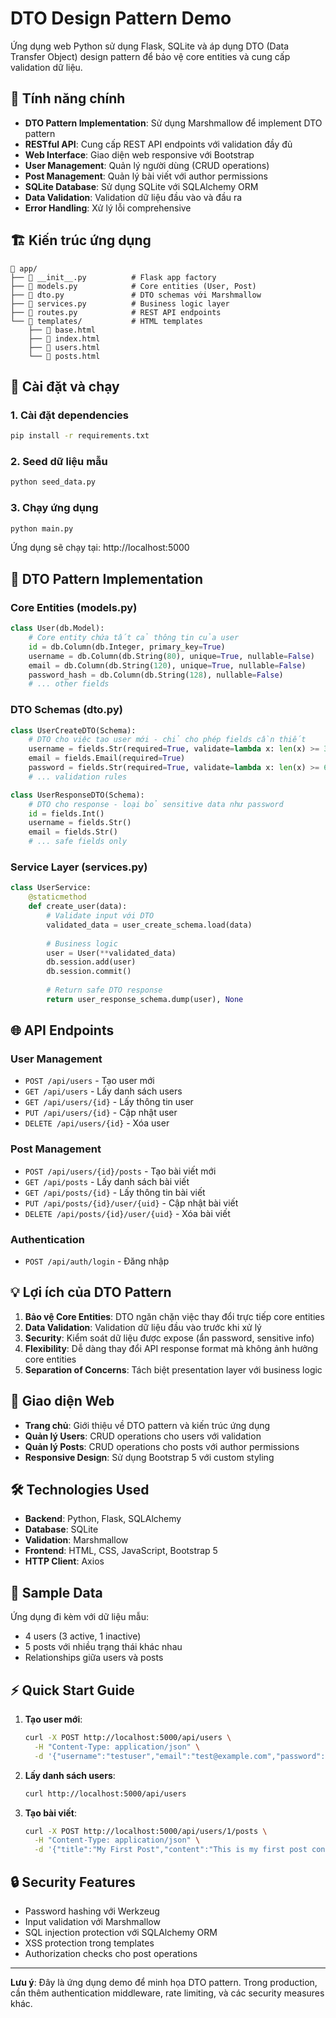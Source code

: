 # DTO Design Pattern Demo

Ứng dụng web Python sử dụng Flask, SQLite và áp dụng DTO (Data Transfer Object) design pattern để bảo vệ core entities và cung cấp validation dữ liệu.

## 🚀 Tính năng chính

- **DTO Pattern Implementation**: Sử dụng Marshmallow để implement DTO pattern
- **RESTful API**: Cung cấp REST API endpoints với validation đầy đủ
- **Web Interface**: Giao diện web responsive với Bootstrap
- **User Management**: Quản lý người dùng (CRUD operations)
- **Post Management**: Quản lý bài viết với author permissions
- **SQLite Database**: Sử dụng SQLite với SQLAlchemy ORM
- **Data Validation**: Validation dữ liệu đầu vào và đầu ra
- **Error Handling**: Xử lý lỗi comprehensive

## 🏗️ Kiến trúc ứng dụng

```
📁 app/
├── 📄 __init__.py          # Flask app factory
├── 📄 models.py            # Core entities (User, Post)
├── 📄 dto.py               # DTO schemas với Marshmallow
├── 📄 services.py          # Business logic layer
├── 📄 routes.py            # REST API endpoints
└── 📁 templates/           # HTML templates
    ├── 📄 base.html
    ├── 📄 index.html
    ├── 📄 users.html
    └── 📄 posts.html
```

## 🔧 Cài đặt và chạy

### 1. Cài đặt dependencies

```bash
pip install -r requirements.txt
```

### 2. Seed dữ liệu mẫu

```bash
python seed_data.py
```

### 3. Chạy ứng dụng

```bash
python main.py
```

Ứng dụng sẽ chạy tại: http://localhost:5000

## 📖 DTO Pattern Implementation

### Core Entities (models.py)
```python
class User(db.Model):
    # Core entity chứa tất cả thông tin của user
    id = db.Column(db.Integer, primary_key=True)
    username = db.Column(db.String(80), unique=True, nullable=False)
    email = db.Column(db.String(120), unique=True, nullable=False)
    password_hash = db.Column(db.String(128), nullable=False)
    # ... other fields
```

### DTO Schemas (dto.py)
```python
class UserCreateDTO(Schema):
    # DTO cho việc tạo user mới - chỉ cho phép fields cần thiết
    username = fields.Str(required=True, validate=lambda x: len(x) >= 3)
    email = fields.Email(required=True)
    password = fields.Str(required=True, validate=lambda x: len(x) >= 6)
    # ... validation rules

class UserResponseDTO(Schema):
    # DTO cho response - loại bỏ sensitive data như password
    id = fields.Int()
    username = fields.Str()
    email = fields.Str()
    # ... safe fields only
```

### Service Layer (services.py)
```python
class UserService:
    @staticmethod
    def create_user(data):
        # Validate input với DTO
        validated_data = user_create_schema.load(data)
        
        # Business logic
        user = User(**validated_data)
        db.session.add(user)
        db.session.commit()
        
        # Return safe DTO response
        return user_response_schema.dump(user), None
```

## 🌐 API Endpoints

### User Management
- `POST /api/users` - Tạo user mới
- `GET /api/users` - Lấy danh sách users
- `GET /api/users/{id}` - Lấy thông tin user
- `PUT /api/users/{id}` - Cập nhật user
- `DELETE /api/users/{id}` - Xóa user

### Post Management
- `POST /api/users/{id}/posts` - Tạo bài viết mới
- `GET /api/posts` - Lấy danh sách bài viết
- `GET /api/posts/{id}` - Lấy thông tin bài viết
- `PUT /api/posts/{id}/user/{uid}` - Cập nhật bài viết
- `DELETE /api/posts/{id}/user/{uid}` - Xóa bài viết

### Authentication
- `POST /api/auth/login` - Đăng nhập

## 💡 Lợi ích của DTO Pattern

1. **Bảo vệ Core Entities**: DTO ngăn chặn việc thay đổi trực tiếp core entities
2. **Data Validation**: Validation dữ liệu đầu vào trước khi xử lý
3. **Security**: Kiểm soát dữ liệu được expose (ẩn password, sensitive info)
4. **Flexibility**: Dễ dàng thay đổi API response format mà không ảnh hưởng core entities
5. **Separation of Concerns**: Tách biệt presentation layer với business logic

## 🎨 Giao diện Web

- **Trang chủ**: Giới thiệu về DTO pattern và kiến trúc ứng dụng
- **Quản lý Users**: CRUD operations cho users với validation
- **Quản lý Posts**: CRUD operations cho posts với author permissions
- **Responsive Design**: Sử dụng Bootstrap 5 với custom styling

## 🛠️ Technologies Used

- **Backend**: Python, Flask, SQLAlchemy
- **Database**: SQLite
- **Validation**: Marshmallow
- **Frontend**: HTML, CSS, JavaScript, Bootstrap 5
- **HTTP Client**: Axios

## 📝 Sample Data

Ứng dụng đi kèm với dữ liệu mẫu:
- 4 users (3 active, 1 inactive)
- 5 posts với nhiều trạng thái khác nhau
- Relationships giữa users và posts

## ⚡ Quick Start Guide

1. **Tạo user mới**:
   ```bash
   curl -X POST http://localhost:5000/api/users \
     -H "Content-Type: application/json" \
     -d '{"username":"testuser","email":"test@example.com","password":"password123","full_name":"Test User"}'
   ```

2. **Lấy danh sách users**:
   ```bash
   curl http://localhost:5000/api/users
   ```

3. **Tạo bài viết**:
   ```bash
   curl -X POST http://localhost:5000/api/users/1/posts \
     -H "Content-Type: application/json" \
     -d '{"title":"My First Post","content":"This is my first post content","is_published":true}'
   ```

## 🔒 Security Features

- Password hashing với Werkzeug
- Input validation với Marshmallow
- SQL injection protection với SQLAlchemy ORM
- XSS protection trong templates
- Authorization checks cho post operations

---

**Lưu ý**: Đây là ứng dụng demo để minh họa DTO pattern. Trong production, cần thêm authentication middleware, rate limiting, và các security measures khác.
